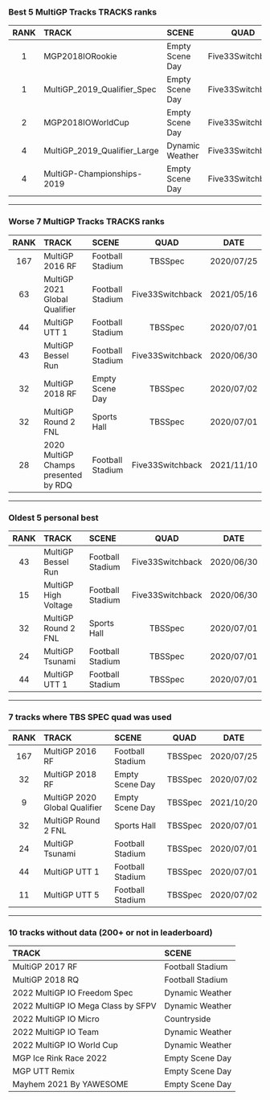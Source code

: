 ### Best 5 MultiGP Tracks TRACKS ranks
|RANK|TRACK|SCENE|QUAD|DATE|
|:---:|:---|:---|:---:|:---:|
|1|MGP2018IORookie|Empty Scene Day|Five33Switchback|2021/08/17|
|1|MultiGP_2019_Qualifier_Spec|Empty Scene Day|Five33Switchback|2021/05/11|
|2|MGP2018IOWorldCup|Empty Scene Day|Five33Switchback|2022/02/09|
|4|MultiGP_2019_Qualifier_Large|Dynamic Weather|Five33Switchback|2021/05/11|
|4|MultiGP-Championships-2019|Empty Scene Day|Five33Switchback|2021/12/01|
---
### Worse 7 MultiGP Tracks TRACKS ranks
|RANK|TRACK|SCENE|QUAD|DATE|
|:---:|:---|:---|:---:|:---:|
|167|MultiGP 2016 RF|Football Stadium|TBSSpec|2020/07/25|
|63|MultiGP 2021 Global Qualifier|Football Stadium|Five33Switchback|2021/05/16|
|44|MultiGP UTT 1|Football Stadium|TBSSpec|2020/07/01|
|43|MultiGP Bessel Run|Football Stadium|Five33Switchback|2020/06/30|
|32|MultiGP 2018 RF|Empty Scene Day|TBSSpec|2020/07/02|
|32|MultiGP Round 2 FNL|Sports Hall|TBSSpec|2020/07/01|
|28|2020 MultiGP Champs presented by RDQ|Football Stadium|Five33Switchback|2021/11/10|
---
### Oldest 5 personal best
|RANK|TRACK|SCENE|QUAD|DATE|
|:---:|:---|:---|:---:|:---:|
|43|MultiGP Bessel Run|Football Stadium|Five33Switchback|2020/06/30|
|15|MultiGP High Voltage|Football Stadium|Five33Switchback|2020/06/30|
|32|MultiGP Round 2 FNL|Sports Hall|TBSSpec|2020/07/01|
|24|MultiGP Tsunami|Football Stadium|TBSSpec|2020/07/01|
|44|MultiGP UTT 1|Football Stadium|TBSSpec|2020/07/01|
---
### 7 tracks where TBS SPEC quad was used
|RANK|TRACK|SCENE|QUAD|DATE|
|:---:|:---|:---|:---:|:---:|
|167|MultiGP 2016 RF|Football Stadium|TBSSpec|2020/07/25|
|32|MultiGP 2018 RF|Empty Scene Day|TBSSpec|2020/07/02|
|9|MultiGP 2020 Global Qualifier|Empty Scene Day|TBSSpec|2021/10/20|
|32|MultiGP Round 2 FNL|Sports Hall|TBSSpec|2020/07/01|
|24|MultiGP Tsunami|Football Stadium|TBSSpec|2020/07/01|
|44|MultiGP UTT 1|Football Stadium|TBSSpec|2020/07/01|
|11|MultiGP UTT 5|Football Stadium|TBSSpec|2020/07/02|
---
### 10 tracks without data (200+ or not in leaderboard)
|TRACK|SCENE|
|:---|:---|
|MultiGP 2017 RF|Football Stadium|
|MultiGP 2018 RQ|Football Stadium|
|2022 MultiGP IO Freedom Spec|Dynamic Weather|
|2022 MultiGP IO Mega Class by SFPV|Dynamic Weather|
|2022 MultiGP IO Micro|Countryside|
|2022 MultiGP IO Team|Dynamic Weather|
|2022 MultiGP IO World Cup|Dynamic Weather|
|MGP Ice Rink Race 2022|Empty Scene Day|
|MGP UTT Remix|Empty Scene Day|
|Mayhem 2021 By YAWESOME|Empty Scene Day|
